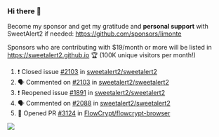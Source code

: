 ### Hi there 👋

Become my sponsor and get my gratitude and **personal support** with SweetAlert2 if needed: https://github.com/sponsors/limonte

Sponsors who are contributing with $19/month or more will be listed in https://sweetalert2.github.io 🏆 (100K unique visitors per month!)

<!--START_SECTION:activity-->
1. ❗️ Closed issue [#2103](https://github.com/sweetalert2/sweetalert2/issues/2103) in [sweetalert2/sweetalert2](https://github.com/sweetalert2/sweetalert2)
2. 🗣 Commented on [#2103](https://github.com/sweetalert2/sweetalert2/issues/2103) in [sweetalert2/sweetalert2](https://github.com/sweetalert2/sweetalert2)
3. ❗️ Reopened issue [#1891](https://github.com/sweetalert2/sweetalert2/issues/1891) in [sweetalert2/sweetalert2](https://github.com/sweetalert2/sweetalert2)
4. 🗣 Commented on [#2088](https://github.com/sweetalert2/sweetalert2/issues/2088) in [sweetalert2/sweetalert2](https://github.com/sweetalert2/sweetalert2)
5. 💪 Opened PR [#3124](https://github.com/FlowCrypt/flowcrypt-browser/pull/3124) in [FlowCrypt/flowcrypt-browser](https://github.com/FlowCrypt/flowcrypt-browser)
<!--END_SECTION:activity-->

![](https://github-readme-stats.vercel.app/api?username=limonte&theme=vue&show_icons=true)
